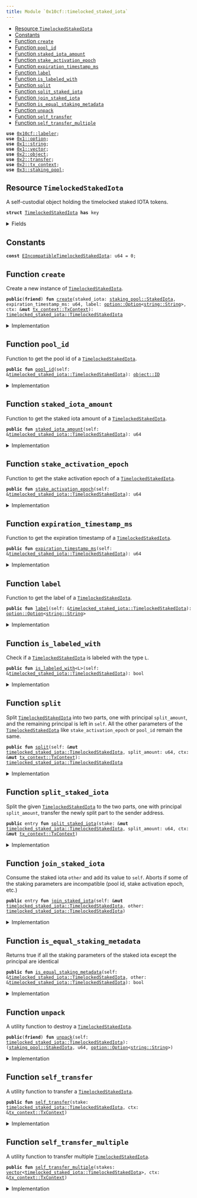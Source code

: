 ```yaml
---
title: Module `0x10cf::timelocked_staked_iota`
---
```


-   [Resource `TimelockedStakedIota`](#0x10cf_timelocked_staked_iota_TimelockedStakedIota)
-   [Constants](#@Constants_0)
-   [Function `create`](#0x10cf_timelocked_staked_iota_create)
-   [Function `pool_id`](#0x10cf_timelocked_staked_iota_pool_id)
-   [Function `staked_iota_amount`](#0x10cf_timelocked_staked_iota_staked_iota_amount)
-   [Function `stake_activation_epoch`](#0x10cf_timelocked_staked_iota_stake_activation_epoch)
-   [Function `expiration_timestamp_ms`](#0x10cf_timelocked_staked_iota_expiration_timestamp_ms)
-   [Function `label`](#0x10cf_timelocked_staked_iota_label)
-   [Function `is_labeled_with`](#0x10cf_timelocked_staked_iota_is_labeled_with)
-   [Function `split`](#0x10cf_timelocked_staked_iota_split)
-   [Function `split_staked_iota`](#0x10cf_timelocked_staked_iota_split_staked_iota)
-   [Function `join_staked_iota`](#0x10cf_timelocked_staked_iota_join_staked_iota)
-   [Function `is_equal_staking_metadata`](#0x10cf_timelocked_staked_iota_is_equal_staking_metadata)
-   [Function `unpack`](#0x10cf_timelocked_staked_iota_unpack)
-   [Function `self_transfer`](#0x10cf_timelocked_staked_iota_self_transfer)
-   [Function `self_transfer_multiple`](#0x10cf_timelocked_staked_iota_self_transfer_multiple)

<pre><code><b>use</b> <a href="labeler.md#0x10cf_labeler">0x10cf::labeler</a>;
<b>use</b> <a href="../move-stdlib/option.md#0x1_option">0x1::option</a>;
<b>use</b> <a href="../move-stdlib/string.md#0x1_string">0x1::string</a>;
<b>use</b> <a href="../move-stdlib/vector.md#0x1_vector">0x1::vector</a>;
<b>use</b> <a href="../iota-framework/object.md#0x2_object">0x2::object</a>;
<b>use</b> <a href="../iota-framework/transfer.md#0x2_transfer">0x2::transfer</a>;
<b>use</b> <a href="../iota-framework/tx_context.md#0x2_tx_context">0x2::tx_context</a>;
<b>use</b> <a href="../iota-system/staking_pool.md#0x3_staking_pool">0x3::staking_pool</a>;
</code></pre>

<a name="0x10cf_timelocked_staked_iota_TimelockedStakedIota"></a>

## Resource `TimelockedStakedIota`

A self-custodial object holding the timelocked staked IOTA tokens.

<pre><code><b>struct</b> <a href="timelocked_staked_iota.md#0x10cf_timelocked_staked_iota_TimelockedStakedIota">TimelockedStakedIota</a> <b>has</b> key
</code></pre>

<details>
<summary>Fields</summary>

<dl>
<dt>
<code>id: <a href="../iota-framework/object.md#0x2_object_UID">object::UID</a></code>
</dt>
<dd>

</dd>
<dt>
<code>staked_iota: <a href="../iota-system/staking_pool.md#0x3_staking_pool_StakedIota">staking_pool::StakedIota</a></code>
</dt>
<dd>
 A self-custodial object holding the staked IOTA tokens.
</dd>
<dt>
<code>expiration_timestamp_ms: u64</code>
</dt>
<dd>
 This is the epoch time stamp of when the lock expires.
</dd>
<dt>
<code>label: <a href="../move-stdlib/option.md#0x1_option_Option">option::Option</a>&lt;<a href="../move-stdlib/string.md#0x1_string_String">string::String</a>&gt;</code>
</dt>
<dd>
 Timelock related label.
</dd>
</dl>

</details>

<a name="@Constants_0"></a>

## Constants

<a name="0x10cf_timelocked_staked_iota_EIncompatibleTimelockedStakedIota"></a>

<pre><code><b>const</b> <a href="timelocked_staked_iota.md#0x10cf_timelocked_staked_iota_EIncompatibleTimelockedStakedIota">EIncompatibleTimelockedStakedIota</a>: u64 = 0;
</code></pre>

<a name="0x10cf_timelocked_staked_iota_create"></a>

## Function `create`

Create a new instance of <code><a href="timelocked_staked_iota.md#0x10cf_timelocked_staked_iota_TimelockedStakedIota">TimelockedStakedIota</a></code>.

<pre><code><b>public</b>(<b>friend</b>) <b>fun</b> <a href="timelocked_staked_iota.md#0x10cf_timelocked_staked_iota_create">create</a>(staked_iota: <a href="../iota-system/staking_pool.md#0x3_staking_pool_StakedIota">staking_pool::StakedIota</a>, expiration_timestamp_ms: u64, label: <a href="../move-stdlib/option.md#0x1_option_Option">option::Option</a>&lt;<a href="../move-stdlib/string.md#0x1_string_String">string::String</a>&gt;, ctx: &<b>mut</b> <a href="../iota-framework/tx_context.md#0x2_tx_context_TxContext">tx_context::TxContext</a>): <a href="timelocked_staked_iota.md#0x10cf_timelocked_staked_iota_TimelockedStakedIota">timelocked_staked_iota::TimelockedStakedIota</a>
</code></pre>

<details>
<summary>Implementation</summary>

<pre><code><b>public</b>(package) <b>fun</b> <a href="timelocked_staked_iota.md#0x10cf_timelocked_staked_iota_create">create</a>(
    staked_iota: StakedIota,
    expiration_timestamp_ms: u64,
    label: Option&lt;String&gt;,
    ctx: &<b>mut</b> TxContext
): <a href="timelocked_staked_iota.md#0x10cf_timelocked_staked_iota_TimelockedStakedIota">TimelockedStakedIota</a> {
    <a href="timelocked_staked_iota.md#0x10cf_timelocked_staked_iota_TimelockedStakedIota">TimelockedStakedIota</a> {
        id: <a href="../iota-framework/object.md#0x2_object_new">object::new</a>(ctx),
        staked_iota,
        expiration_timestamp_ms,
        label,
    }
}
</code></pre>

</details>

<a name="0x10cf_timelocked_staked_iota_pool_id"></a>

## Function `pool_id`

Function to get the pool id of a <code><a href="timelocked_staked_iota.md#0x10cf_timelocked_staked_iota_TimelockedStakedIota">TimelockedStakedIota</a></code>.

<pre><code><b>public</b> <b>fun</b> <a href="timelocked_staked_iota.md#0x10cf_timelocked_staked_iota_pool_id">pool_id</a>(self: &<a href="timelocked_staked_iota.md#0x10cf_timelocked_staked_iota_TimelockedStakedIota">timelocked_staked_iota::TimelockedStakedIota</a>): <a href="../iota-framework/object.md#0x2_object_ID">object::ID</a>
</code></pre>

<details>
<summary>Implementation</summary>

<pre><code><b>public</b> <b>fun</b> <a href="timelocked_staked_iota.md#0x10cf_timelocked_staked_iota_pool_id">pool_id</a>(self: &<a href="timelocked_staked_iota.md#0x10cf_timelocked_staked_iota_TimelockedStakedIota">TimelockedStakedIota</a>): ID { self.staked_iota.<a href="timelocked_staked_iota.md#0x10cf_timelocked_staked_iota_pool_id">pool_id</a>() }
</code></pre>

</details>

<a name="0x10cf_timelocked_staked_iota_staked_iota_amount"></a>

## Function `staked_iota_amount`

Function to get the staked iota amount of a <code><a href="timelocked_staked_iota.md#0x10cf_timelocked_staked_iota_TimelockedStakedIota">TimelockedStakedIota</a></code>.

<pre><code><b>public</b> <b>fun</b> <a href="timelocked_staked_iota.md#0x10cf_timelocked_staked_iota_staked_iota_amount">staked_iota_amount</a>(self: &<a href="timelocked_staked_iota.md#0x10cf_timelocked_staked_iota_TimelockedStakedIota">timelocked_staked_iota::TimelockedStakedIota</a>): u64
</code></pre>

<details>
<summary>Implementation</summary>

<pre><code><b>public</b> <b>fun</b> <a href="timelocked_staked_iota.md#0x10cf_timelocked_staked_iota_staked_iota_amount">staked_iota_amount</a>(self: &<a href="timelocked_staked_iota.md#0x10cf_timelocked_staked_iota_TimelockedStakedIota">TimelockedStakedIota</a>): u64 { self.staked_iota.<a href="timelocked_staked_iota.md#0x10cf_timelocked_staked_iota_staked_iota_amount">staked_iota_amount</a>() }
</code></pre>

</details>

<a name="0x10cf_timelocked_staked_iota_stake_activation_epoch"></a>

## Function `stake_activation_epoch`

Function to get the stake activation epoch of a <code><a href="timelocked_staked_iota.md#0x10cf_timelocked_staked_iota_TimelockedStakedIota">TimelockedStakedIota</a></code>.

<pre><code><b>public</b> <b>fun</b> <a href="timelocked_staked_iota.md#0x10cf_timelocked_staked_iota_stake_activation_epoch">stake_activation_epoch</a>(self: &<a href="timelocked_staked_iota.md#0x10cf_timelocked_staked_iota_TimelockedStakedIota">timelocked_staked_iota::TimelockedStakedIota</a>): u64
</code></pre>

<details>
<summary>Implementation</summary>

<pre><code><b>public</b> <b>fun</b> <a href="timelocked_staked_iota.md#0x10cf_timelocked_staked_iota_stake_activation_epoch">stake_activation_epoch</a>(self: &<a href="timelocked_staked_iota.md#0x10cf_timelocked_staked_iota_TimelockedStakedIota">TimelockedStakedIota</a>): u64 {
    self.staked_iota.<a href="timelocked_staked_iota.md#0x10cf_timelocked_staked_iota_stake_activation_epoch">stake_activation_epoch</a>()
}
</code></pre>

</details>

<a name="0x10cf_timelocked_staked_iota_expiration_timestamp_ms"></a>

## Function `expiration_timestamp_ms`

Function to get the expiration timestamp of a <code><a href="timelocked_staked_iota.md#0x10cf_timelocked_staked_iota_TimelockedStakedIota">TimelockedStakedIota</a></code>.

<pre><code><b>public</b> <b>fun</b> <a href="timelocked_staked_iota.md#0x10cf_timelocked_staked_iota_expiration_timestamp_ms">expiration_timestamp_ms</a>(self: &<a href="timelocked_staked_iota.md#0x10cf_timelocked_staked_iota_TimelockedStakedIota">timelocked_staked_iota::TimelockedStakedIota</a>): u64
</code></pre>

<details>
<summary>Implementation</summary>

<pre><code><b>public</b> <b>fun</b> <a href="timelocked_staked_iota.md#0x10cf_timelocked_staked_iota_expiration_timestamp_ms">expiration_timestamp_ms</a>(self: &<a href="timelocked_staked_iota.md#0x10cf_timelocked_staked_iota_TimelockedStakedIota">TimelockedStakedIota</a>): u64 {
    self.expiration_timestamp_ms
}
</code></pre>

</details>

<a name="0x10cf_timelocked_staked_iota_label"></a>

## Function `label`

Function to get the label of a <code><a href="timelocked_staked_iota.md#0x10cf_timelocked_staked_iota_TimelockedStakedIota">TimelockedStakedIota</a></code>.

<pre><code><b>public</b> <b>fun</b> <a href="timelocked_staked_iota.md#0x10cf_timelocked_staked_iota_label">label</a>(self: &<a href="timelocked_staked_iota.md#0x10cf_timelocked_staked_iota_TimelockedStakedIota">timelocked_staked_iota::TimelockedStakedIota</a>): <a href="../move-stdlib/option.md#0x1_option_Option">option::Option</a>&lt;<a href="../move-stdlib/string.md#0x1_string_String">string::String</a>&gt;
</code></pre>

<details>
<summary>Implementation</summary>

<pre><code><b>public</b> <b>fun</b> <a href="timelocked_staked_iota.md#0x10cf_timelocked_staked_iota_label">label</a>(self: &<a href="timelocked_staked_iota.md#0x10cf_timelocked_staked_iota_TimelockedStakedIota">TimelockedStakedIota</a>): Option&lt;String&gt; {
    self.label
}
</code></pre>

</details>

<a name="0x10cf_timelocked_staked_iota_is_labeled_with"></a>

## Function `is_labeled_with`

Check if a <code><a href="timelocked_staked_iota.md#0x10cf_timelocked_staked_iota_TimelockedStakedIota">TimelockedStakedIota</a></code> is labeled with the type <code>L</code>.

<pre><code><b>public</b> <b>fun</b> <a href="timelocked_staked_iota.md#0x10cf_timelocked_staked_iota_is_labeled_with">is_labeled_with</a>&lt;L&gt;(self: &<a href="timelocked_staked_iota.md#0x10cf_timelocked_staked_iota_TimelockedStakedIota">timelocked_staked_iota::TimelockedStakedIota</a>): bool
</code></pre>

<details>
<summary>Implementation</summary>

<pre><code><b>public</b> <b>fun</b> <a href="timelocked_staked_iota.md#0x10cf_timelocked_staked_iota_is_labeled_with">is_labeled_with</a>&lt;L&gt;(self: &<a href="timelocked_staked_iota.md#0x10cf_timelocked_staked_iota_TimelockedStakedIota">TimelockedStakedIota</a>): bool {
    <b>if</b> (self.label.is_some()) {
        self.label.borrow() == <a href="labeler.md#0x10cf_labeler_type_name">labeler::type_name</a>&lt;L&gt;()
    }
    <b>else</b> {
        <b>false</b>
    }
}
</code></pre>

</details>

<a name="0x10cf_timelocked_staked_iota_split"></a>

## Function `split`

Split <code><a href="timelocked_staked_iota.md#0x10cf_timelocked_staked_iota_TimelockedStakedIota">TimelockedStakedIota</a></code> into two parts, one with principal <code>split_amount</code>,
and the remaining principal is left in <code>self</code>.
All the other parameters of the <code><a href="timelocked_staked_iota.md#0x10cf_timelocked_staked_iota_TimelockedStakedIota">TimelockedStakedIota</a></code> like <code>stake_activation_epoch</code> or <code>pool_id</code> remain the same.

<pre><code><b>public</b> <b>fun</b> <a href="timelocked_staked_iota.md#0x10cf_timelocked_staked_iota_split">split</a>(self: &<b>mut</b> <a href="timelocked_staked_iota.md#0x10cf_timelocked_staked_iota_TimelockedStakedIota">timelocked_staked_iota::TimelockedStakedIota</a>, split_amount: u64, ctx: &<b>mut</b> <a href="../iota-framework/tx_context.md#0x2_tx_context_TxContext">tx_context::TxContext</a>): <a href="timelocked_staked_iota.md#0x10cf_timelocked_staked_iota_TimelockedStakedIota">timelocked_staked_iota::TimelockedStakedIota</a>
</code></pre>

<details>
<summary>Implementation</summary>

<pre><code><b>public</b> <b>fun</b> <a href="timelocked_staked_iota.md#0x10cf_timelocked_staked_iota_split">split</a>(self: &<b>mut</b> <a href="timelocked_staked_iota.md#0x10cf_timelocked_staked_iota_TimelockedStakedIota">TimelockedStakedIota</a>, split_amount: u64, ctx: &<b>mut</b> TxContext): <a href="timelocked_staked_iota.md#0x10cf_timelocked_staked_iota_TimelockedStakedIota">TimelockedStakedIota</a> {
    <b>let</b> split_stake = self.staked_iota.<a href="timelocked_staked_iota.md#0x10cf_timelocked_staked_iota_split">split</a>(split_amount, ctx);

    <a href="timelocked_staked_iota.md#0x10cf_timelocked_staked_iota_TimelockedStakedIota">TimelockedStakedIota</a> {
        id: <a href="../iota-framework/object.md#0x2_object_new">object::new</a>(ctx),
        staked_iota: split_stake,
        expiration_timestamp_ms: self.expiration_timestamp_ms,
        label: self.label,
    }
}
</code></pre>

</details>

<a name="0x10cf_timelocked_staked_iota_split_staked_iota"></a>

## Function `split_staked_iota`

Split the given <code><a href="timelocked_staked_iota.md#0x10cf_timelocked_staked_iota_TimelockedStakedIota">TimelockedStakedIota</a></code> to the two parts, one with principal <code>split_amount</code>,
transfer the newly split part to the sender address.

<pre><code><b>public</b> entry <b>fun</b> <a href="timelocked_staked_iota.md#0x10cf_timelocked_staked_iota_split_staked_iota">split_staked_iota</a>(stake: &<b>mut</b> <a href="timelocked_staked_iota.md#0x10cf_timelocked_staked_iota_TimelockedStakedIota">timelocked_staked_iota::TimelockedStakedIota</a>, split_amount: u64, ctx: &<b>mut</b> <a href="../iota-framework/tx_context.md#0x2_tx_context_TxContext">tx_context::TxContext</a>)
</code></pre>

<details>
<summary>Implementation</summary>

<pre><code><b>public</b> entry <b>fun</b> <a href="timelocked_staked_iota.md#0x10cf_timelocked_staked_iota_split_staked_iota">split_staked_iota</a>(stake: &<b>mut</b> <a href="timelocked_staked_iota.md#0x10cf_timelocked_staked_iota_TimelockedStakedIota">TimelockedStakedIota</a>, split_amount: u64, ctx: &<b>mut</b> TxContext) {
    <a href="timelocked_staked_iota.md#0x10cf_timelocked_staked_iota_split">split</a>(stake, split_amount, ctx).<a href="timelocked_staked_iota.md#0x10cf_timelocked_staked_iota_self_transfer">self_transfer</a>(ctx);
}
</code></pre>

</details>

<a name="0x10cf_timelocked_staked_iota_join_staked_iota"></a>

## Function `join_staked_iota`

Consume the staked iota <code>other</code> and add its value to <code>self</code>.
Aborts if some of the staking parameters are incompatible (pool id, stake activation epoch, etc.)

<pre><code><b>public</b> entry <b>fun</b> <a href="timelocked_staked_iota.md#0x10cf_timelocked_staked_iota_join_staked_iota">join_staked_iota</a>(self: &<b>mut</b> <a href="timelocked_staked_iota.md#0x10cf_timelocked_staked_iota_TimelockedStakedIota">timelocked_staked_iota::TimelockedStakedIota</a>, other: <a href="timelocked_staked_iota.md#0x10cf_timelocked_staked_iota_TimelockedStakedIota">timelocked_staked_iota::TimelockedStakedIota</a>)
</code></pre>

<details>
<summary>Implementation</summary>

<pre><code><b>public</b> entry <b>fun</b> <a href="timelocked_staked_iota.md#0x10cf_timelocked_staked_iota_join_staked_iota">join_staked_iota</a>(self: &<b>mut</b> <a href="timelocked_staked_iota.md#0x10cf_timelocked_staked_iota_TimelockedStakedIota">TimelockedStakedIota</a>, other: <a href="timelocked_staked_iota.md#0x10cf_timelocked_staked_iota_TimelockedStakedIota">TimelockedStakedIota</a>) {
    <b>assert</b>!(self.<a href="timelocked_staked_iota.md#0x10cf_timelocked_staked_iota_is_equal_staking_metadata">is_equal_staking_metadata</a>(&other), <a href="timelocked_staked_iota.md#0x10cf_timelocked_staked_iota_EIncompatibleTimelockedStakedIota">EIncompatibleTimelockedStakedIota</a>);

    <b>let</b> <a href="timelocked_staked_iota.md#0x10cf_timelocked_staked_iota_TimelockedStakedIota">TimelockedStakedIota</a> {
        id,
        staked_iota,
        expiration_timestamp_ms: _,
        label: _,
    } = other;

    id.delete();

    self.staked_iota.join(staked_iota);
}
</code></pre>

</details>

<a name="0x10cf_timelocked_staked_iota_is_equal_staking_metadata"></a>

## Function `is_equal_staking_metadata`

Returns true if all the staking parameters of the staked iota except the principal are identical

<pre><code><b>public</b> <b>fun</b> <a href="timelocked_staked_iota.md#0x10cf_timelocked_staked_iota_is_equal_staking_metadata">is_equal_staking_metadata</a>(self: &<a href="timelocked_staked_iota.md#0x10cf_timelocked_staked_iota_TimelockedStakedIota">timelocked_staked_iota::TimelockedStakedIota</a>, other: &<a href="timelocked_staked_iota.md#0x10cf_timelocked_staked_iota_TimelockedStakedIota">timelocked_staked_iota::TimelockedStakedIota</a>): bool
</code></pre>

<details>
<summary>Implementation</summary>

<pre><code><b>public</b> <b>fun</b> <a href="timelocked_staked_iota.md#0x10cf_timelocked_staked_iota_is_equal_staking_metadata">is_equal_staking_metadata</a>(self: &<a href="timelocked_staked_iota.md#0x10cf_timelocked_staked_iota_TimelockedStakedIota">TimelockedStakedIota</a>, other: &<a href="timelocked_staked_iota.md#0x10cf_timelocked_staked_iota_TimelockedStakedIota">TimelockedStakedIota</a>): bool {
    self.staked_iota.<a href="timelocked_staked_iota.md#0x10cf_timelocked_staked_iota_is_equal_staking_metadata">is_equal_staking_metadata</a>(&other.staked_iota) &&
    (self.expiration_timestamp_ms == other.expiration_timestamp_ms) &&
    (self.<a href="timelocked_staked_iota.md#0x10cf_timelocked_staked_iota_label">label</a>() == other.<a href="timelocked_staked_iota.md#0x10cf_timelocked_staked_iota_label">label</a>())
}
</code></pre>

</details>

<a name="0x10cf_timelocked_staked_iota_unpack"></a>

## Function `unpack`

A utility function to destroy a <code><a href="timelocked_staked_iota.md#0x10cf_timelocked_staked_iota_TimelockedStakedIota">TimelockedStakedIota</a></code>.

<pre><code><b>public</b>(<b>friend</b>) <b>fun</b> <a href="timelocked_staked_iota.md#0x10cf_timelocked_staked_iota_unpack">unpack</a>(self: <a href="timelocked_staked_iota.md#0x10cf_timelocked_staked_iota_TimelockedStakedIota">timelocked_staked_iota::TimelockedStakedIota</a>): (<a href="../iota-system/staking_pool.md#0x3_staking_pool_StakedIota">staking_pool::StakedIota</a>, u64, <a href="../move-stdlib/option.md#0x1_option_Option">option::Option</a>&lt;<a href="../move-stdlib/string.md#0x1_string_String">string::String</a>&gt;)
</code></pre>

<details>
<summary>Implementation</summary>

<pre><code><b>public</b>(package) <b>fun</b> <a href="timelocked_staked_iota.md#0x10cf_timelocked_staked_iota_unpack">unpack</a>(self: <a href="timelocked_staked_iota.md#0x10cf_timelocked_staked_iota_TimelockedStakedIota">TimelockedStakedIota</a>): (StakedIota, u64, Option&lt;String&gt;) {
    <b>let</b> <a href="timelocked_staked_iota.md#0x10cf_timelocked_staked_iota_TimelockedStakedIota">TimelockedStakedIota</a> {
        id,
        staked_iota,
        expiration_timestamp_ms,
        label,
    } = self;

    <a href="../iota-framework/object.md#0x2_object_delete">object::delete</a>(id);

    (staked_iota, expiration_timestamp_ms, label)
}
</code></pre>

</details>

<a name="0x10cf_timelocked_staked_iota_self_transfer"></a>

## Function `self_transfer`

A utility function to transfer a <code><a href="timelocked_staked_iota.md#0x10cf_timelocked_staked_iota_TimelockedStakedIota">TimelockedStakedIota</a></code>.

<pre><code><b>public</b> <b>fun</b> <a href="timelocked_staked_iota.md#0x10cf_timelocked_staked_iota_self_transfer">self_transfer</a>(stake: <a href="timelocked_staked_iota.md#0x10cf_timelocked_staked_iota_TimelockedStakedIota">timelocked_staked_iota::TimelockedStakedIota</a>, ctx: &<a href="../iota-framework/tx_context.md#0x2_tx_context_TxContext">tx_context::TxContext</a>)
</code></pre>

<details>
<summary>Implementation</summary>

<pre><code><b>public</b> <b>fun</b> <a href="timelocked_staked_iota.md#0x10cf_timelocked_staked_iota_self_transfer">self_transfer</a>(stake: <a href="timelocked_staked_iota.md#0x10cf_timelocked_staked_iota_TimelockedStakedIota">TimelockedStakedIota</a>, ctx: &TxContext) {
    <a href="../iota-framework/transfer.md#0x2_transfer_transfer">transfer::transfer</a>(stake, ctx.sender())
}
</code></pre>

</details>

<a name="0x10cf_timelocked_staked_iota_self_transfer_multiple"></a>

## Function `self_transfer_multiple`

A utility function to transfer multiple <code><a href="timelocked_staked_iota.md#0x10cf_timelocked_staked_iota_TimelockedStakedIota">TimelockedStakedIota</a></code>.

<pre><code><b>public</b> <b>fun</b> <a href="timelocked_staked_iota.md#0x10cf_timelocked_staked_iota_self_transfer_multiple">self_transfer_multiple</a>(stakes: <a href="../move-stdlib/vector.md#0x1_vector">vector</a>&lt;<a href="timelocked_staked_iota.md#0x10cf_timelocked_staked_iota_TimelockedStakedIota">timelocked_staked_iota::TimelockedStakedIota</a>&gt;, ctx: &<a href="../iota-framework/tx_context.md#0x2_tx_context_TxContext">tx_context::TxContext</a>)
</code></pre>

<details>
<summary>Implementation</summary>

<pre><code><b>public</b> <b>fun</b> <a href="timelocked_staked_iota.md#0x10cf_timelocked_staked_iota_self_transfer_multiple">self_transfer_multiple</a>(<b>mut</b> stakes: <a href="../move-stdlib/vector.md#0x1_vector">vector</a>&lt;<a href="timelocked_staked_iota.md#0x10cf_timelocked_staked_iota_TimelockedStakedIota">TimelockedStakedIota</a>&gt;, ctx: &TxContext) {
    // Transfer all the time-locked stakes <b>to</b> the recipient.
    <b>while</b> (!stakes.is_empty()) {
       <b>let</b> stake = stakes.pop_back();
       <a href="timelocked_staked_iota.md#0x10cf_timelocked_staked_iota_self_transfer">self_transfer</a>(stake, ctx);
    };

    // Destroy the empty <a href="../move-stdlib/vector.md#0x1_vector">vector</a>.
    <a href="../move-stdlib/vector.md#0x1_vector_destroy_empty">vector::destroy_empty</a>(stakes);
}
</code></pre>

</details>
